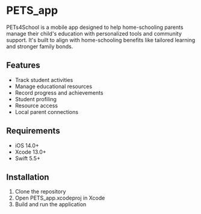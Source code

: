 # PETS_app

PETs4School is a mobile app designed to help home-schooling parents manage their child's education with personalized tools and community support. It's built to align with home-schooling benefits like tailored learning and stronger family bonds.

## Features

- Track student activities
- Manage educational resources
- Record progress and achievements
- Student profiling
- Resource access
- Local parent connections

## Requirements

- iOS 14.0+
- Xcode 13.0+
- Swift 5.5+

## Installation

1. Clone the repository
2. Open PETS_app.xcodeproj in Xcode
3. Build and run the application
